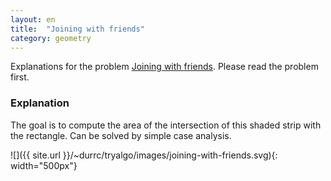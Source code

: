 ```yaml
---
layout: en
title:  "Joining with friends"
category: geometry
---
```


Explanations for the problem [Joining with friends](http://uva.onlinejudge.org/index.php?option=onlinejudge&page=show_problem&problem=2769).  Please read the problem first.

### Explanation

The goal is to compute the area of the intersection of this shaded strip with the rectangle.  Can be solved by simple case analysis.

![]({{ site.url }}/~durrc/tryalgo/images/joining-with-friends.svg){: width="500px"}

